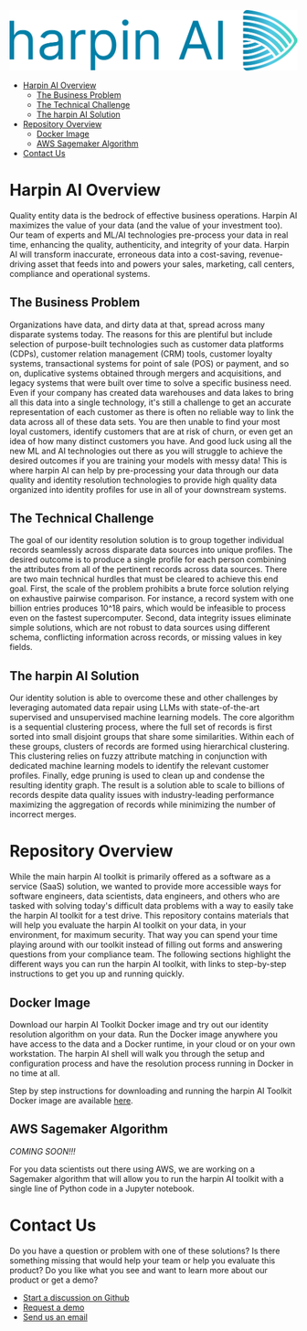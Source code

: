![image](images/harpinAI-logo-medium.png)

* [Harpin AI Overview](#harpin-ai-overview)
  * [The Business Problem](#the-business-problem)
  * [The Technical Challenge](#the-technical-challenge)
  * [The harpin AI Solution](#the-harpin-ai-solution)
* [Repository Overview](#repository-overview)
  * [Docker Image](#docker-image)
  * [AWS Sagemaker Algorithm](#aws-sagemaker-algorithm)
* [Contact Us](#contact-us)

# Harpin AI Overview
Quality entity data is the bedrock of effective business operations. Harpin AI maximizes the value of your data (and the value of your investment too). Our team of experts and ML/AI technologies pre-process your data in real time, enhancing the quality, authenticity, and integrity of your data. Harpin AI will transform inaccurate, erroneous data into a cost-saving, revenue-driving asset that feeds into and powers your sales, marketing, call centers, compliance and operational systems.

## The Business Problem
Organizations have data, and dirty data at that, spread across many disparate systems today.  The reasons for this are plentiful but include selection of purpose-built technologies such as customer data platforms (CDPs), customer relation management (CRM) tools, customer loyalty systems, transactional systems for point of sale (POS) or payment, and so on, duplicative systems obtained through mergers and acquisitions, and legacy systems that were built over time to solve a specific business need.  Even if your company has created data warehouses and data lakes to bring all this data into a single technology, it's still a challenge to get an accurate representation of each customer as there is often no reliable way to link the data across all of these data sets.  You are then unable to find your most loyal customers, identify customers that are at risk of churn, or even get an idea of how many distinct customers you have.  And good luck using all the new ML and AI technologies out there as you will struggle to achieve the desired outcomes if you are training your models with messy data!  This is where harpin AI can help by pre-processing your data through our data quality and identity resolution technologies to provide high quality data organized into identity profiles for use in all of your downstream systems.

## The Technical Challenge
The goal of our identity resolution solution is to group together individual records seamlessly across disparate data sources into unique profiles. The desired outcome is to produce a single profile for each person combining the attributes from all of the pertinent records across data sources. There are two main technical hurdles that must be cleared to achieve this end goal. First, the scale of the problem prohibits a brute force solution relying on exhaustive pairwise comparison. For instance, a record system with one billion entries produces 10^18 pairs, which would be infeasible to process even on the fastest supercomputer. Second, data integrity issues eliminate simple solutions, which are not robust to data sources using different schema, conflicting information across records, or missing values in key fields.

## The harpin AI Solution
Our identity solution is able to overcome these and other challenges by leveraging automated data repair using LLMs with state-of-the-art supervised and unsupervised machine learning models. The core algorithm is a sequential clustering process, where the full set of records is first sorted into small disjoint groups that share some similarities. Within each of these groups, clusters of records are formed using hierarchical clustering. This clustering relies on fuzzy attribute matching in conjunction with dedicated machine learning models to identify the relevant customer profiles. Finally, edge pruning is used to clean up and condense the resulting identity graph. The result is a solution able to scale to billions of records despite data quality issues with industry-leading performance maximizing the aggregation of records while minimizing the number of incorrect merges.

# Repository Overview
While the main harpin AI toolkit is primarily offered as a software as a service (SaaS) solution, we wanted to provide more accessible ways for software engineers, data scientists, data engineers, and others who are tasked with solving today's difficult data problems with a way to easily take the harpin AI toolkit for a test drive.  This repository contains materials that will help you evaluate the harpin AI toolkit on your data, in your environment, for maximum security.  That way you can spend your time playing around with our toolkit instead of filling out forms and answering questions from your compliance team.  The following sections highlight the different ways you can run the harpin AI toolkit, with links to step-by-step instructions to get you up and running quickly.

## Docker Image
Download our harpin AI Toolkit Docker image and try out our identity resolution algorithm on your data.  Run the Docker image anywhere you have access to the data and a Docker runtime, in your cloud or on your own workstation.  The harpin AI shell will walk you through the setup and configuration process and have the resolution process running in Docker in no time at all.

Step by step instructions for downloading and running the harpin AI Toolkit Docker image are available [here](???).

## AWS Sagemaker Algorithm
*COMING SOON!!!*

For you data scientists out there using AWS, we are working on a Sagemaker algorithm that will allow you to run the harpin AI toolkit with a single line of Python code in a Jupyter notebook.

# Contact Us
Do you have a question or problem with one of these solutions?  Is there something missing that would help your team or help you evaluate this product?  Do you like what you see and want to learn more about our product or get a demo?
* [Start a discussion on Github](https://github.com/harpin-ai/toolkit-examples/discussions)
* [Request a demo](https://harpin.ai/demo/)
* [Send us an email](mailto:engineering@harpin.ai)

